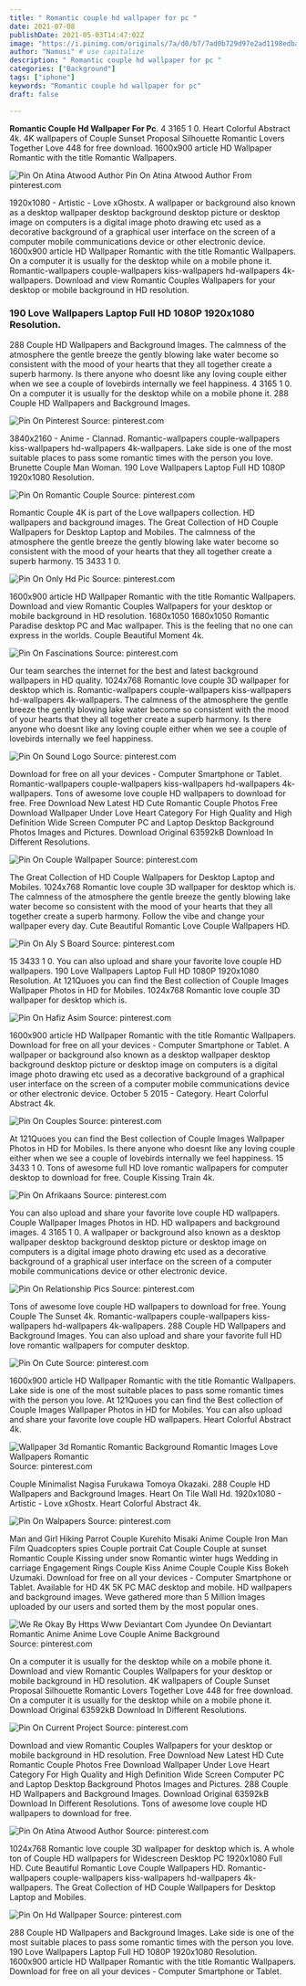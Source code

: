 ```yaml
---
title: " Romantic couple hd wallpaper for pc "
date: 2021-07-08
publishDate: 2021-05-03T14:47:02Z
image: "https://i.pinimg.com/originals/7a/d0/b7/7ad0b729d97e2ad1198edbac3028ab49.jpg"
author: "Namusi" # use capitalize
description: " Romantic couple hd wallpaper for pc "
categories: ["Background"]
tags: ["iphone"]
keywords: "Romantic couple hd wallpaper for pc"
draft: false

---
```



**Romantic Couple Hd Wallpaper For Pc**. 4 3165 1 0. Heart Colorful Abstract 4k. 4K wallpapers of Couple Sunset Proposal Silhouette Romantic Lovers Together Love 448 for free download. 1600x900 article HD Wallpaper Romantic with the title Romantic Wallpapers.

![Pin On Atina Atwood Author](https://i.pinimg.com/originals/9d/6c/b4/9d6cb4969c8a21e620a234dfcad0b00a.jpg "Pin On Atina Atwood Author")
Pin On Atina Atwood Author From pinterest.com


1920x1080 - Artistic - Love xGhostx. A wallpaper or background also known as a desktop wallpaper desktop background desktop picture or desktop image on computers is a digital image photo drawing etc used as a decorative background of a graphical user interface on the screen of a computer mobile communications device or other electronic device. 1600x900 article HD Wallpaper Romantic with the title Romantic Wallpapers. On a computer it is usually for the desktop while on a mobile phone it. Romantic-wallpapers couple-wallpapers kiss-wallpapers hd-wallpapers 4k-wallpapers. Download and view Romantic Couples Wallpapers for your desktop or mobile background in HD resolution.

### 190 Love Wallpapers Laptop Full HD 1080P 1920x1080 Resolution.

288 Couple HD Wallpapers and Background Images. The calmness of the atmosphere the gentle breeze the gently blowing lake water become so consistent with the mood of your hearts that they all together create a superb harmony. Is there anyone who doesnt like any loving couple either when we see a couple of lovebirds internally we feel happiness. 4 3165 1 0. On a computer it is usually for the desktop while on a mobile phone it. 288 Couple HD Wallpapers and Background Images.


![Pin On Pinterest](https://i.pinimg.com/736x/f0/d0/6c/f0d06cc15151059020396ac68ce15530.jpg "Pin On Pinterest")
Source: pinterest.com

3840x2160 - Anime - Clannad. Romantic-wallpapers couple-wallpapers kiss-wallpapers hd-wallpapers 4k-wallpapers. Lake side is one of the most suitable places to pass some romantic times with the person you love. Brunette Couple Man Woman. 190 Love Wallpapers Laptop Full HD 1080P 1920x1080 Resolution.

![Pin On Romantic Couple](https://i.pinimg.com/564x/96/7c/29/967c2938f7fa225128e8ff4c8e94d1c0.jpg "Pin On Romantic Couple")
Source: pinterest.com

Romantic Couple 4K is part of the Love wallpapers collection. HD wallpapers and background images. The Great Collection of HD Couple Wallpapers for Desktop Laptop and Mobiles. The calmness of the atmosphere the gentle breeze the gently blowing lake water become so consistent with the mood of your hearts that they all together create a superb harmony. 15 3433 1 0.

![Pin On Only Hd Pic](https://i.pinimg.com/originals/bd/bc/d8/bdbcd8723705acda14ba0682e97cc266.jpg "Pin On Only Hd Pic")
Source: pinterest.com

1600x900 article HD Wallpaper Romantic with the title Romantic Wallpapers. Download and view Romantic Couples Wallpapers for your desktop or mobile background in HD resolution. 1680x1050 1680x1050 Romantic Paradise desktop PC and Mac wallpaper. This is the feeling that no one can express in the worlds. Couple Beautiful Moment 4k.

![Pin On Fascinations](https://i.pinimg.com/originals/8c/b1/cf/8cb1cfaacf7a886adbf154cb22b6bac0.jpg "Pin On Fascinations")
Source: pinterest.com

Our team searches the internet for the best and latest background wallpapers in HD quality. 1024x768 Romantic love couple 3D wallpaper for desktop which is. Romantic-wallpapers couple-wallpapers kiss-wallpapers hd-wallpapers 4k-wallpapers. The calmness of the atmosphere the gentle breeze the gently blowing lake water become so consistent with the mood of your hearts that they all together create a superb harmony. Is there anyone who doesnt like any loving couple either when we see a couple of lovebirds internally we feel happiness.

![Pin On Sound Logo](https://i.pinimg.com/originals/e0/df/ce/e0dfce6a9c6659490a26e3b667f8801f.jpg "Pin On Sound Logo")
Source: pinterest.com

Download for free on all your devices - Computer Smartphone or Tablet. Romantic-wallpapers couple-wallpapers kiss-wallpapers hd-wallpapers 4k-wallpapers. Tons of awesome love couple HD wallpapers to download for free. Free Download New Latest HD Cute Romantic Couple Photos Free Download Wallpaper Under Love Heart Category For High Quality and High Definition Wide Screen Computer PC and Laptop Desktop Background Photos Images and Pictures. Download Original 63592kB Download In Different Resolutions.

![Pin On Couple Wallpaper](https://i.pinimg.com/originals/4b/d2/7e/4bd27e52ca4d22335d1013d07ff9e122.jpg "Pin On Couple Wallpaper")
Source: pinterest.com

The Great Collection of HD Couple Wallpapers for Desktop Laptop and Mobiles. 1024x768 Romantic love couple 3D wallpaper for desktop which is. The calmness of the atmosphere the gentle breeze the gently blowing lake water become so consistent with the mood of your hearts that they all together create a superb harmony. Follow the vibe and change your wallpaper every day. Cute Beautiful Romantic Love Couple Wallpapers HD.

![Pin On Aly S Board](https://i.pinimg.com/originals/c8/20/fd/c820fd44cf6222488f02fd62eb21a5b6.jpg "Pin On Aly S Board")
Source: pinterest.com

15 3433 1 0. You can also upload and share your favorite love couple HD wallpapers. 190 Love Wallpapers Laptop Full HD 1080P 1920x1080 Resolution. At 121Quoes you can find the Best collection of Couple Images Wallpaper Photos in HD for Mobiles. 1024x768 Romantic love couple 3D wallpaper for desktop which is.

![Pin On Hafiz Asim](https://i.pinimg.com/736x/bf/72/c1/bf72c1a877b53f7e098a842ba3165c01.jpg "Pin On Hafiz Asim")
Source: pinterest.com

1600x900 article HD Wallpaper Romantic with the title Romantic Wallpapers. Download for free on all your devices - Computer Smartphone or Tablet. A wallpaper or background also known as a desktop wallpaper desktop background desktop picture or desktop image on computers is a digital image photo drawing etc used as a decorative background of a graphical user interface on the screen of a computer mobile communications device or other electronic device. October 5 2015 - Category. Heart Colorful Abstract 4k.

![Pin On Couples](https://i.pinimg.com/originals/60/d5/40/60d5409312ec0f4abc300bbbd1d335ca.jpg "Pin On Couples")
Source: pinterest.com

At 121Quoes you can find the Best collection of Couple Images Wallpaper Photos in HD for Mobiles. Is there anyone who doesnt like any loving couple either when we see a couple of lovebirds internally we feel happiness. 15 3433 1 0. Tons of awesome full HD love romantic wallpapers for computer desktop to download for free. Couple Kissing Train 4k.

![Pin On Afrikaans](https://i.pinimg.com/originals/4a/04/4d/4a044dda67b7f0fa37f1c2330fde784e.jpg "Pin On Afrikaans")
Source: pinterest.com

You can also upload and share your favorite love couple HD wallpapers. Couple Wallpaper Images Photos in HD. HD wallpapers and background images. 4 3165 1 0. A wallpaper or background also known as a desktop wallpaper desktop background desktop picture or desktop image on computers is a digital image photo drawing etc used as a decorative background of a graphical user interface on the screen of a computer mobile communications device or other electronic device.

![Pin On Relationship Pics](https://i.pinimg.com/originals/5a/5a/64/5a5a64ba5b3a626e0251cac1ad3445d9.jpg "Pin On Relationship Pics")
Source: pinterest.com

Tons of awesome love couple HD wallpapers to download for free. Young Couple The Sunset 4k. Romantic-wallpapers couple-wallpapers kiss-wallpapers hd-wallpapers 4k-wallpapers. 288 Couple HD Wallpapers and Background Images. You can also upload and share your favorite full HD love romantic wallpapers for computer desktop.

![Pin On Cute](https://i.pinimg.com/originals/e6/08/21/e608216b66ecf2e0b5549d795d4f4b7d.jpg "Pin On Cute")
Source: pinterest.com

1600x900 article HD Wallpaper Romantic with the title Romantic Wallpapers. Lake side is one of the most suitable places to pass some romantic times with the person you love. At 121Quoes you can find the Best collection of Couple Images Wallpaper Photos in HD for Mobiles. You can also upload and share your favorite love couple HD wallpapers. Heart Colorful Abstract 4k.

![Wallpaper 3d Romantic Romantic Background Romantic Images Love Wallpapers Romantic](https://i.pinimg.com/originals/73/25/ed/7325ed10e19044fb7d829e68225e3cc9.jpg "Wallpaper 3d Romantic Romantic Background Romantic Images Love Wallpapers Romantic")
Source: pinterest.com

Couple Minimalist Nagisa Furukawa Tomoya Okazaki. 288 Couple HD Wallpapers and Background Images. Heart On Tile Wall Hd. 1920x1080 - Artistic - Love xGhostx. Heart Colorful Abstract 4k.

![Pin On Walpapers](https://i.pinimg.com/736x/4b/f4/cc/4bf4cc861e3a265da6a30c488c9eda1d.jpg "Pin On Walpapers")
Source: pinterest.com

Man and Girl Hiking Parrot Couple Kurehito Misaki Anime Couple Iron Man Film Quadcopters spies Couple portrait Cat Couple Couple at sunset Romantic Couple Kissing under snow Romantic winter hugs Wedding in carriage Engagement Rings Couple Kiss Anime Couple Couple Kiss Bokeh Uzumaki. Download for free on all your devices - Computer Smartphone or Tablet. Available for HD 4K 5K PC MAC desktop and mobile. HD wallpapers and background images. Weve gathered more than 5 Million Images uploaded by our users and sorted them by the most popular ones.

![We Re Okay By Https Www Deviantart Com Jyundee On Deviantart Romantic Anime Anime Love Couple Anime Background](https://i.pinimg.com/originals/b8/51/66/b851667c7bce206bc3f6a4d6e4eb654f.jpg "We Re Okay By Https Www Deviantart Com Jyundee On Deviantart Romantic Anime Anime Love Couple Anime Background")
Source: pinterest.com

On a computer it is usually for the desktop while on a mobile phone it. Download and view Romantic Couples Wallpapers for your desktop or mobile background in HD resolution. 4K wallpapers of Couple Sunset Proposal Silhouette Romantic Lovers Together Love 448 for free download. On a computer it is usually for the desktop while on a mobile phone it. Download Original 63592kB Download In Different Resolutions.

![Pin On Current Project](https://i.pinimg.com/originals/85/2d/55/852d55da09ea408d7eabf1695764ba12.jpg "Pin On Current Project")
Source: pinterest.com

Download and view Romantic Couples Wallpapers for your desktop or mobile background in HD resolution. Free Download New Latest HD Cute Romantic Couple Photos Free Download Wallpaper Under Love Heart Category For High Quality and High Definition Wide Screen Computer PC and Laptop Desktop Background Photos Images and Pictures. 288 Couple HD Wallpapers and Background Images. Download Original 63592kB Download In Different Resolutions. Tons of awesome love couple HD wallpapers to download for free.

![Pin On Atina Atwood Author](https://i.pinimg.com/originals/9d/6c/b4/9d6cb4969c8a21e620a234dfcad0b00a.jpg "Pin On Atina Atwood Author")
Source: pinterest.com

1024x768 Romantic love couple 3D wallpaper for desktop which is. A whole ton of Couple HD wallpapers for Widescreen Desktop PC 1920x1080 Full HD. Cute Beautiful Romantic Love Couple Wallpapers HD. Romantic-wallpapers couple-wallpapers kiss-wallpapers hd-wallpapers 4k-wallpapers. The Great Collection of HD Couple Wallpapers for Desktop Laptop and Mobiles.

![Pin On Hd Wallpaper](https://i.pinimg.com/originals/7a/d0/b7/7ad0b729d97e2ad1198edbac3028ab49.jpg "Pin On Hd Wallpaper")
Source: pinterest.com

288 Couple HD Wallpapers and Background Images. Lake side is one of the most suitable places to pass some romantic times with the person you love. 190 Love Wallpapers Laptop Full HD 1080P 1920x1080 Resolution. 1600x900 article HD Wallpaper Romantic with the title Romantic Wallpapers. Download for free on all your devices - Computer Smartphone or Tablet.

